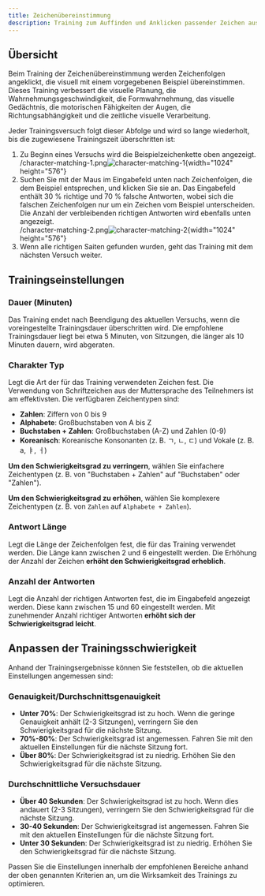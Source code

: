 ```yaml
---
title: Zeichenübereinstimmung
description: Training zum Auffinden und Anklicken passender Zeichen aus visuell ähnlichen Optionen
---
```


## Übersicht

Beim Training der Zeichenübereinstimmung werden Zeichenfolgen angeklickt, die visuell mit einem vorgegebenen Beispiel übereinstimmen. Dieses Training verbessert die visuelle Planung, die Wahrnehmungsgeschwindigkeit, die Formwahrnehmung, das visuelle Gedächtnis, die motorischen Fähigkeiten der Augen, die Richtungsabhängigkeit und die zeitliche visuelle Verarbeitung.

Jeder Trainingsversuch folgt dieser Abfolge und wird so lange wiederholt, bis die zugewiesene Trainingszeit überschritten ist:

1. Zu Beginn eines Versuchs wird die Beispielzeichenkette oben angezeigt.\
   /character-matching-1.png![character-matching-1](){width="1024" height="576"}
2. Suchen Sie mit der Maus im Eingabefeld unten nach Zeichenfolgen, die dem Beispiel entsprechen, und klicken Sie sie an. Das Eingabefeld enthält 30 % richtige und 70 % falsche Antworten, wobei sich die falschen Zeichenfolgen nur um ein Zeichen vom Beispiel unterscheiden. Die Anzahl der verbleibenden richtigen Antworten wird ebenfalls unten angezeigt.\
   /character-matching-2.png![character-matching-2](){width="1024" height="576"}
3. Wenn alle richtigen Saiten gefunden wurden, geht das Training mit dem nächsten Versuch weiter.

## Trainingseinstellungen

### Dauer (Minuten)

Das Training endet nach Beendigung des aktuellen Versuchs, wenn die voreingestellte Trainingsdauer überschritten wird. Die empfohlene Trainingsdauer liegt bei etwa 5 Minuten, von Sitzungen, die länger als 10 Minuten dauern, wird abgeraten.

### Charakter Typ

Legt die Art der für das Training verwendeten Zeichen fest. Die Verwendung von Schriftzeichen aus der Muttersprache des Teilnehmers ist am effektivsten. Die verfügbaren Zeichentypen sind:

- **Zahlen**: Ziffern von 0 bis 9
- **Alphabete**: Großbuchstaben von A bis Z
- **Buchstaben + Zahlen**: Großbuchstaben (A-Z) und Zahlen (0-9)
- **Koreanisch**: Koreanische Konsonanten (z. B. ㄱ, ㄴ, ㄷ) und Vokale (z. B. а, ㅑ, ㅓ)

**Um den Schwierigkeitsgrad zu verringern**, wählen Sie einfachere Zeichentypen (z. B. von "Buchstaben + Zahlen" auf "Buchstaben" oder "Zahlen").

**Um den Schwierigkeitsgrad zu erhöhen**, wählen Sie komplexere Zeichentypen (z. B. von `Zahlen` auf `Alphabete + Zahlen`).

### Antwort Länge

Legt die Länge der Zeichenfolgen fest, die für das Training verwendet werden. Die Länge kann zwischen 2 und 6 eingestellt werden. Die Erhöhung der Anzahl der Zeichen **erhöht den Schwierigkeitsgrad erheblich**.

### Anzahl der Antworten

Legt die Anzahl der richtigen Antworten fest, die im Eingabefeld angezeigt werden. Diese kann zwischen 15 und 60 eingestellt werden. Mit zunehmender Anzahl richtiger Antworten **erhöht sich der Schwierigkeitsgrad leicht**.

## Anpassen der Trainingsschwierigkeit

Anhand der Trainingsergebnisse können Sie feststellen, ob die aktuellen Einstellungen angemessen sind:

### Genauigkeit/Durchschnittsgenauigkeit

- **Unter 70%**: Der Schwierigkeitsgrad ist zu hoch. Wenn die geringe Genauigkeit anhält (2-3 Sitzungen), verringern Sie den Schwierigkeitsgrad für die nächste Sitzung.
- **70%-80%**: Der Schwierigkeitsgrad ist angemessen. Fahren Sie mit den aktuellen Einstellungen für die nächste Sitzung fort.
- **Über 80%**: Der Schwierigkeitsgrad ist zu niedrig. Erhöhen Sie den Schwierigkeitsgrad für die nächste Sitzung.

### Durchschnittliche Versuchsdauer

- **Über 40 Sekunden**: Der Schwierigkeitsgrad ist zu hoch. Wenn dies andauert (2-3 Sitzungen), verringern Sie den Schwierigkeitsgrad für die nächste Sitzung.
- **30-40 Sekunden**: Der Schwierigkeitsgrad ist angemessen. Fahren Sie mit den aktuellen Einstellungen für die nächste Sitzung fort.
- **Unter 30 Sekunden**: Der Schwierigkeitsgrad ist zu niedrig. Erhöhen Sie den Schwierigkeitsgrad für die nächste Sitzung.

Passen Sie die Einstellungen innerhalb der empfohlenen Bereiche anhand der oben genannten Kriterien an, um die Wirksamkeit des Trainings zu optimieren.

